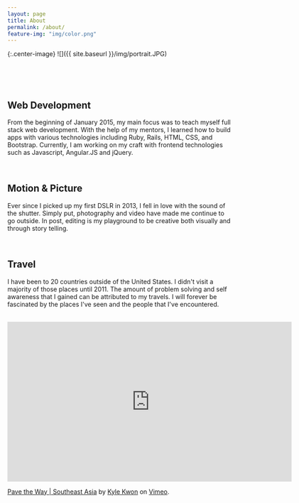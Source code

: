 ```yaml
---
layout: page
title: About
permalink: /about/
feature-img: "img/color.png"
---
```


{:.center-image}
![]({{ site.baseurl }}/img/portrait.JPG)

<br>
<br>
<br>

<h2 class="heading">Web Development</h2>

<p>From the beginning of January 2015, my main focus was to teach myself full stack web development. With the help of my mentors, I learned how to build apps with various technologies including Ruby, Rails, HTML, CSS, and Bootstrap. Currently, I am working on my craft with frontend technologies such as Javascript, Angular.JS and jQuery.</p>

<br>

<h2 class="heading">Motion & Picture</h2>

<p>Ever since I picked up my first DSLR in 2013, I fell in love with the sound of the shutter. Simply put, photography and video have made me continue to go outside. In post, editing is my playground to be creative both visually and through story telling.</p>

<br>

<h2 class="heading">Travel</h2>

<p>I have been to 20 countries outside of the United States. I didn't visit a majority of those places until 2011. The amount of problem solving and self awareness that I gained can be attributed to my travels. I will forever be fascinated by the places I've seen and the people that I've encountered.</p>

<br>

<div class="center-image">
    <iframe src="https://player.vimeo.com/video/159839560" width="640" height="360" frameborder="0" webkitallowfullscreen mozallowfullscreen allowfullscreen></iframe>
    <p><a href="https://vimeo.com/159839560">Pave the Way | Southeast Asia</a> by <a href="https://vimeo.com/kylekwon">Kyle Kwon</a> on <a href="https://vimeo.com">Vimeo</a>.</p>
</div>